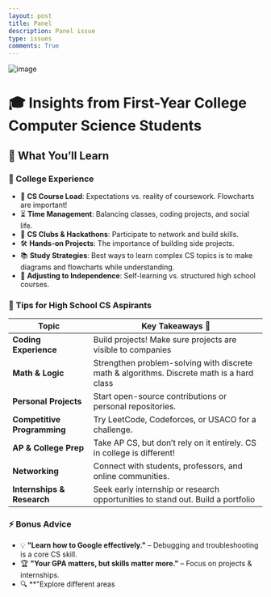 ```yaml
---
layout: post
title: Panel
description: Panel issue
type: issues
comments: True
---
```


<img src="{{ site.baseurl }}/_posts/Journal/panel.png" alt="image">


# 🎓 Insights from First-Year College Computer Science Students  

## 🔹 What You’ll Learn  

### 🎯 College Experience  
- 🏫 **CS Course Load**: Expectations vs. reality of coursework. Flowcharts are important!
- ⏳ **Time Management**: Balancing classes, coding projects, and social life.  
- 🤖 **CS Clubs & Hackathons**: Participate to network and build skills.  
- 🛠️ **Hands-on Projects**: The importance of building side projects.  
- 📚 **Study Strategies**: Best ways to learn complex CS topics is to make diagrams and flowcharts while understanding.   
- 🔄 **Adjusting to Independence**: Self-learning vs. structured high school courses.  

### 🚀 Tips for High School CS Aspirants  
| Topic                     | Key Takeaways 🚀 |
|---------------------------|-----------------|
| **Coding Experience**      | Build projects! Make sure projects are visible to companies |
| **Math & Logic**          | Strengthen problem-solving with discrete math & algorithms. Discrete math is a hard class |
| **Personal Projects**      | Start open-source contributions or personal repositories. |
| **Competitive Programming** | Try LeetCode, Codeforces, or USACO for a challenge. |
| **AP & College Prep**     | Take AP CS, but don’t rely on it entirely. CS in college is different! |
| **Networking**            | Connect with students, professors, and online communities. |
| **Internships & Research** | Seek early internship or research opportunities to stand out. Build a portfolio |

### ⚡ Bonus Advice  
- 💡 **"Learn how to Google effectively."** – Debugging and troubleshooting is a core CS skill.  
- 🏆 **"Your GPA matters, but skills matter more."** – Focus on projects & internships.  
- 🔍 **"Explore different areas

